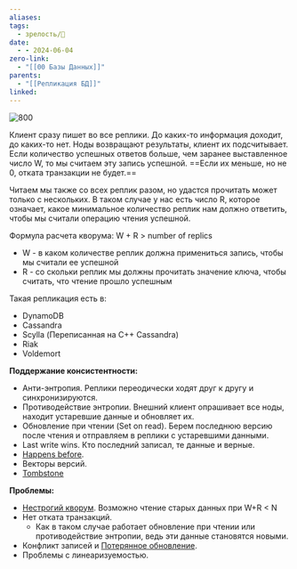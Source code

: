 ```yaml
---
aliases: 
tags:
  - зрелость/🌱
date:
  - - 2024-06-04
zero-link:
  - "[[00 Базы Данных]]"
parents:
  - "[[Репликация БД]]"
linked:
---
```

![800](Pasted%20image%2020240226135429.png)

Клиент сразу пишет во все реплики. До каких-то информация доходит, до каких-то нет. Ноды возвращают результаты, клиент их подсчитывает. Если количество успешных ответов больше, чем заранее выставленное число W, то мы считаем эту запись успешной. ==Если их меньше, но не 0, отката транзакции не будет.==

Читаем мы также со всех реплик разом, но удастся прочитать может только с нескольких. В таком случае у нас есть число R, которое означает, какое минимальное количество реплик нам должно ответить, чтобы мы считали операцию чтения успешной.

Формула расчета кворума: W + R > number of replics
- W - в каком количестве реплик должна примениться запись, чтобы мы считали ее успешной
- R - со скольки реплик мы должны прочитать значение ключа, чтобы считать, что чтение прошло успешным

Такая репликация есть в:
- DynamoDB
- Cassandra
- Scylla (Переписанная на C++ Cassandra)
- Riak
- Voldemort

**Поддержание консистентности:**
- Анти-энтропия. Реплики переодически ходят друг к другу и синхронизируются.
- Противодействие энтропии. Внешний клиент опрашивает все ноды, находит устаревшие данные и обновляет их.
- Обновление при чтении (Set on read). Берем последнюю версию после чтения и отправляем в реплики с устаревшими данными.
- Last write wins. Кто последний записал, те данные и верные.
- [Happens before](Happens%20before.md).
- Векторы версий.
- [Tombstone](Tombstone.md)

**Проблемы:**
- [Нестрогий кворум](Нестрогий%20кворум.md). Возможно чтение старых данных при W+R < N
- Нет отката транзакций.
	- Как в таком случае работает обновление при чтении или противодействие энтропии, ведь эти данные становятся новыми.
- Конфликт записей и [Потерянное обновление](Потерянное%20обновление.md).
- Проблемы с линеаризуемостью.